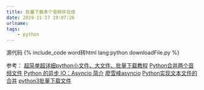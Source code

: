 ```yaml
---
title: 批量下载多个音频并合成
date: 2019-11-17 19:07:26
urlname:
tags:
    - python
---
```

<!-- more -->

源代码
{% include_code word转html lang:python downloadFile.py %}

参考：
[超简单超详细python小文件、大文件、批量下载教程](https://cloud.tencent.com/developer/news/430102)
[Python合并两个音频文件](https://blog.csdn.net/zhe_ge_sha_shou/article/details/89081974)
[Python 的异步 IO：Asyncio 简介](https://segmentfault.com/a/1190000008814676)
[廖雪峰asyncio](https://www.liaoxuefeng.com/wiki/1016959663602400/1017970488768640)
[Python实现文本文件的合并](https://blog.csdn.net/shufac/article/details/51697381)
[python3批量下载文件](https://blog.csdn.net/qq_32869419/article/details/80214913)

